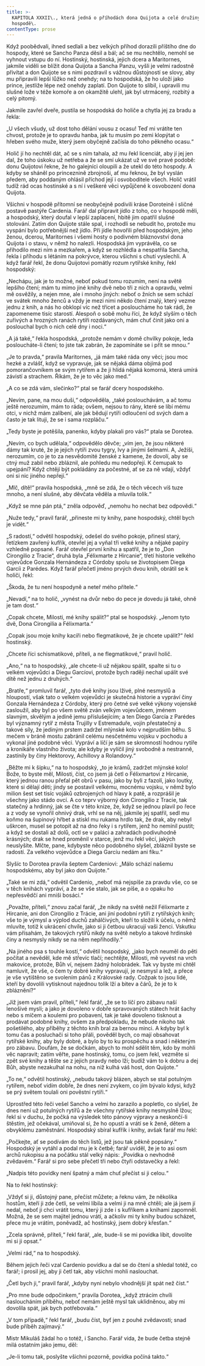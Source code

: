 ```yaml
---
title: >-
  KAPITOLA XXXII\., která jedná o příhodách dona Quijota a celé družiny v
  hospodě\.
contentType: prose
---
```


<section>

Když poobědvali, ihned sedlali a bez velkých příhod dorazili příštího dne do hospody, které se Sancho Panza děsil a bál; ač se mu nechtělo, nemohl se vyhnout vstupu do ní. Hostinský, hostinská, jejich dcera a Maritornes, jakmile viděli se blížit dona Quijota a Sancha Panzu, vyšli je velmi radostně přivítat a don Quijote se s nimi pozdravil s vážnou důstojností se slovy, aby mu připravili lepší lůžko než onehdy; na to hospodská, že ho uloží jako prince, jestliže lépe než onehdy zaplatí. Don Quijote to slíbil, i upravili mu slušné lože v téže komoře a on okamžitě ulehl, jak byl utrmácený, rozbitý a celý pitomý.

Jakmile zavřel dveře, pustila se hospodská do holiče a chytla jej za bradu a řekla:

„U všech všudy, už dost toho dělání vousu z ocasu! Teď mi vrátíte ten chvost, protože je to opravdu hanba, jak tu musím po zemi klopýtat o hřeben svého muže, který jsem obyčejně začísla do toho pěkného ocasu.“

Holič jí ho nechtěl dát, ač se s ním tahala, až mu řekl licenciát, aby jí jej jen dal, že toho úskoku už netřeba a že se smí ukázat už ve své pravé podobě: donu Quijotovi řekne, že ho galejníci oloupili a že utekl do této hospody. A kdyby se sháněl po princeznině zbrojnoši, ať mu řeknou, že byl vyslán předem, aby poddaným ohlásil příchod její i osvoboditele všech. Holič vrátil tudíž rád ocas hostinské a s ní i veškeré věci vypůjčené k osvobození dona Quijota.

Všichni v hospodě přítomní se neobyčejně podivili kráse Doroteině i sličné postavě pastýře Cardenia. Farář dal připravit jídlo z toho, co v hospodě měli, a hospodský, který doufal v lepší zaplacení, hbitě jim opatřil slušné stolování. Zatím don Quijote stále spal, i rozhodli se nebudit ho, protože mu vyspání bylo potřebnější než jídlo. Při jídle hovořili před hospodským, jeho ženou, dcerou, Maritornes i všemi hosty o podivném bláznovství dona Quijota i o stavu, v němž ho nalezli. Hospodská jim vyprávěla, co se přihodilo mezi ním a mezkařem, a když se rozhlédla a nespatřila Sancha, řekla i příhodu s létáním na pokrývce, kterou všichni s chutí vyslechli. A když farář řekl, že donu Quijotovi pomátly rozum rytířské knihy, řekl hospodský:

„Nechápu, jak je to možné, neboť pokud tomu rozumím, není na světě lepšího čtení; mám tu mimo jiné knihy dvě nebo tři z nich a opravdu, velmi mě osvěžily, a nejen mne, ale i mnoho jiných: neboť o žních se sem schází ve svátek mnoho ženců a vždy je mezi nimi někdo čtení znalý, který vezme jednu z knih, a nás ho obklopí víc než třicet a posloucháme ho tak rádi, že zapomeneme tisíc starostí. Alespoň o sobě mohu říci, že když slyším o těch zuřivých a hrozných ranách rytíři rozdávaných, mám chuť činit jako oni a poslouchal bych o nich celé dny i noci.“

„A já také,“ řekla hospodská, „protože nemám v domě chvilky pokoje, leda posloucháte-li čtení; to jste tak zabrán, že zapomínáte se i přít se mnou.“

„Je to pravda,“ pravila Maritornes, „já mám také ráda ony věci; jsou moc hezké a zvlášť, když se vypravuje, jak se nějaká dáma objímá pod pomorančovníkem se svým rytířem a že ji hlídá nějaká komorná, která umírá závistí a strachem. Říkám, že je to věc jako med.“

„A co se zdá vám, slečinko?“ ptal se farář dcery hospodského.

„Nevím, pane, na mou duši,“ odpověděla, „také poslouchávám, a ač tomu ještě nerozumím, mám to ráda; ovšem, nejsou to rány, které se líbí mému otci, v nichž mám zalíbení, ale jak bědují rytíři odloučení od svých dam a často je tak lituji, že se i sama rozpláču.“

„Tedy byste je potěšila, panenko, kdyby plakali pro vás?“ ptala se Dorotea.

„Nevím, co bych udělala,“ odpovědělo děvče; „vím jen, že jsou některé dámy tak kruté, že je jejich rytíři zvou tygry, lvy a jinými šelmami. A, Ježíši, nerozumím, co je to za nesvědomité ženské z kamene, že dovolí, aby se ctný muž zabil nebo zbláznil, ale pohledu mu nedopřejí. K čemupak to upejpání? Když chtějí být pokládány za počestné, ať se za ně vdají, vždyť oni si nic jiného nepřejí.“

„Mlč, dítě!“ pravila hospodská, „mně se zdá, že o těch věcech víš tuze mnoho, a není slušné, aby děvčata věděla a mluvila tolik.“

„Když se mne pán ptá,“ zněla odpověď, „nemohu ho nechat bez odpovědi.“

„Nuže tedy,“ pravil farář, „přineste mi ty knihy, pane hospodský, chtěl bych je vidět.“

„S radostí,“ odvětil hospodský, odešel do svého pokoje, přinesl starý, řetízkem zavřený kufřík, otevřel jej a vyňal tři velké knihy a nějaké papíry vzhledně popsané. Farář otevřel první knihu a spatřil, že je to „Don Cirongilio z Tracie“, druhá byla „Félixmarte z Hircanie“, třetí historie velkého vojevůdce Gonzala Hernándeza z Córdoby spolu se životopisem Diega Garcíi z Parédes. Když farář přečetl jméno prvých dvou knih, obrátil se k holiči, řekl:

„Škoda, že tu není hospodyně a neteř mého přítele.“

„Nevadí,“ na to holič, „vynést na dvůr nebo do pece je dovedu já také, ohně je tam dost.“

„Copak chcete, Milosti, mé knihy spálit?“ ptal se hospodský. „Jenom tyto dvě, Dona Cirongilia a Félixmarta.“

„Copak jsou moje knihy kacíři nebo flegmatikové, že je chcete upálit?“ řekl hostinský.

„Chcete říci schismatikové, příteli, a ne flegmatikové,“ pravil holič.

„Ano,“ na to hospodský, „ale chcete-li už nějakou spálit, spalte si tu o velkém vojevůdci a Diegu Garcíovi, protože bych raději nechal upálit své dítě než jednu z druhých.“

„Bratře,“ promluvil farář, „tyto dvě knihy jsou lživé, plné nesmyslů a hloupostí, však tato o velkém vojevůdci je skutečná historie a vypráví činy Gonzala Hernándeza z Córdoby, který pro četné své velké výkony vojenské zasloužil, aby byl po všem světě zván velkým vojevůdcem, jménem slavným, skvělým a jedině jemu příslušejícím; a ten Diego García z Parédes byl významný rytíř z města Trujilly v Estremaduře, vojín přestatečný a takové síly, že jediným prstem zadržel mlýnské kolo v nejprudším běhu. S mečem v bráně mostu zabránil celému nesčetnému vojsku v pochodu a vykonal jiné podobné věci. Vypráví a líčí je sám se skromností hodnou rytíře a kronikáře vlastního života; ale kdyby je vylíčil jiný svobodně a nestranně, zastínily by činy Hektorovy, Achillovy a Rolandovy.“

„Běžte mi k šípku,“ na to hospodský, „to je krámů, zadržet mlýnské kolo! Bože, to byste měl, Milosti, číst, co jsem já četl o Félixmartovi z Hircanie, který jednou ranou přeťal pět obrů v pasu, jako by byli z fazolí, jako loutky, které si dělají děti; jindy se postavil velkému, mocnému vojsku, v němž bylo milion šest set tisíc vojáků ozbrojených od hlavy k patě, a rozprášil je všechny jako stádo ovcí. A co teprv výborný don Cirongilio z Tracie, tak statečný a hrdinný, jak se čte v této knize, že, když se jednou plavil po řece a z vody se vynořil ohnivý drak, vrhl se na něj, jakmile jej spatřil, sedl mu koňmo na šupinový hřbet a stiskl mu rukama hrdlo tak, že drak, aby nebyl uškrcen, musel se potopit až na dno řeky i s rytířem, jenž ho nemínil pustit; a když se dostali až dolů, octl se v paláci a zahradách podivuhodně krásných; drak se hned proměnil v starce, jenž mu řekl věcí, jakých neuslyšíte. Mlčte, pane, kdybyste něco podobného slyšel, zbláznil byste se radostí. Za velkého vojevůdce a Diega Garcíu nedám ani fíku.“

Slyšíc to Dorotea pravila šeptem Cardeniovi: „Málo schází našemu hospodskému, aby byl jako don Quijote.“

„Také se mi zdá,“ odvětil Cardenio, „neboť má nejspíše za pravdu vše, co se v těch knihách vypráví, a že se vše stalo, jak se píše, a o opaku ho nepřesvědčí ani mniši bosáci.“

„Považte, příteli,“ znovu začal farář, „že nikdy na světě nežil Félixmarte z Hircanie, ani don Cirongilio z Trácie, ani jiní podobní rytíři z rytířských knih; vše to je výmysl a výplod duchů zahálčivých, kteří to složili k účelu, o němž mluvíte, totiž k ukrácení chvíle, jako si ji četbou ukracují vaši ženci. Vskutku vám přísahám, že takových rytířů nikdy na světě nebylo a takové hrdinské činy a nesmysly nikdy se na něm nepřihodily.“

„Na jiného psa s touhle kostí,“ odvětil hospodský, „jako bych neuměl do pěti počítat a nevěděl, kde mě střevíc tlačí; nechtějte, Milosti, mě vyvést na vrch makovice, protože, Bůh ví, nejsem žádný holobrádek. Tak vy byste mi chtěl namluvit, že vše, o čem ty dobré knihy vypravují, je nesmysl a lež, a přece je vše vytištěno se svolením pánů z Královské rady. Cožpak to jsou lidé, kteří by dovolili vytisknout najednou tolik lží a bitev a čárů, že je to k zbláznění?“

„Již jsem vám pravil, příteli,“ řekl farář, „že se to líčí pro zábavu naší lenošivé mysli; a jako je dovoleno v dobře spravovaných státech hrát šachy nebo s míčem a koulemi pro pobavení, tak je také dovoleno tisknout a prodávat podobné knihy, ovšem za předpokladu, že nebude nikoho tak pošetilého, aby příběhy z těchto knih bral za bernou minci. A kdyby byl k tomu čas a posluchači si toho přáli, pověděl bych, co mají obsahovat rytířské knihy, aby byly dobré, a bylo by to ku prospěchu a snad i některým pro zábavu. Doufám, že se dočkám, abych to mohl sdělit těm, kdo by mohli věc napravit; zatím věřte, pane hostinský, tomu, co jsem řekl, vezměte si zpět své knihy a těšte se z jejich pravdy nebo lži; budiž vám to k dobru a dej Bůh, abyste nezakulhal na nohu, na niž kulhá váš host, don Quijote.“

„To ne,“ odvětil hostinský, „nebudu takový blázen, abych se stal potulným rytířem, neboť vidím dobře, že dnes není zvykem, co jím bývalo kdysi, když se prý světem toulali oni pověstní rytíři.“

Uprostřed této řeči vešel Sancho a velmi ho zarazilo a popletlo, co slyšel, že dnes není už potulných rytířů a že všechny rytířské knihy nesmyslně lžou; řekl si v duchu, že počká na výsledek této pánovy výpravy a neskončí-li štěstím, jež očekával, umiňoval si, že ho opustí a vrátí se k ženě, dětem a obvyklému zaměstnání. Hospodský sbíral kufřík i knihy, avšak farář mu řekl:

„Počkejte, ať se podívám do těch listů, jež jsou tak pěkně popsány.“ Hospodský je vytáhl a podal mu je k četbě; farář uviděl, že je to asi osm archů rukopisu a na počátku stál velký nápis: „Povídka o nevhodně zvědavém.“ Farář si pro sebe přečetl tři nebo čtyři odstavečky a řekl:

„Nadpis této povídky není špatný a mám chuť přečíst si ji celou.“

Na to řekl hostinský:

„Vždyť si ji, důstojný pane, přečíst můžete; a řeknu vám, že několika hostům, kteří ji zde četli, se velmi líbila a velmi ji na mně chtěli; ale já jsem jí nedal, neboť ji chci vrátit tomu, který ji zde i s kufříkem a knihami zapomněl. Možná, že se sem majitel jednou vrátí, a ačkoliv mi ty knihy budou scházet, přece mu je vrátím, poněvadž, ač hostinský, jsem dobrý křesťan.“

„Zcela správně, příteli,“ řekl farář, „ale, bude-li se mi povídka líbit, dovolíte mi si ji opsat.“

„Velmi rád,“ na to hospodský.

Během jejich řeči vzal Cardenio povídku a dal se do čtení a shledal totéž, co farář; i prosil jej, aby ji četl tak, aby všichni mohli naslouchat.

„Četl bych ji,“ pravil farář, „kdyby nyní nebylo vhodnější jít spát než číst.“

„Pro mne bude odpočinkem,“ pravila Dorotea, „když ztrácím chvíli nasloucháním příběhu, neboť nemám ještě mysl tak uklidněnou, aby mi dovolila spát, jak bych potřebovala.“

„V tom případě,“ řekl farář, „budu číst, byť jen z pouhé zvědavosti; snad bude příběh zajímavý.“

Mistr Mikuláš žádal ho o totéž, i Sancho. Farář vida, že bude četba stejně milá ostatním jako jemu, děl:

„Je-li tomu tak, poslyšte všichni pozorně, povídka počíná takto.“

</section>
